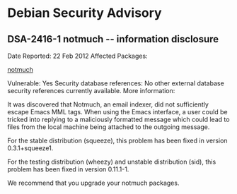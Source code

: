 
Debian Security Advisory
========================


DSA-2416-1 notmuch -- information disclosure
--------------------------------------------



Date Reported:
22 Feb 2012
Affected Packages:

[notmuch](https://packages.debian.org/src:notmuch)

Vulnerable:
Yes
Security database references:
No other external database security references currently available.
More information:

It was discovered that Notmuch, an email indexer, did not sufficiently
escape Emacs MML tags. When using the Emacs interface, a user could
be tricked into replying to a maliciously formatted message which could
lead to files from the local machine being attached to the outgoing
message.


For the stable distribution (squeeze), this problem has been fixed in
version 0.3.1+squeeze1.


For the testing distribution (wheezy) and unstable distribution (sid),
this problem has been fixed in version 0.11.1-1.


We recommend that you upgrade your notmuch packages.






